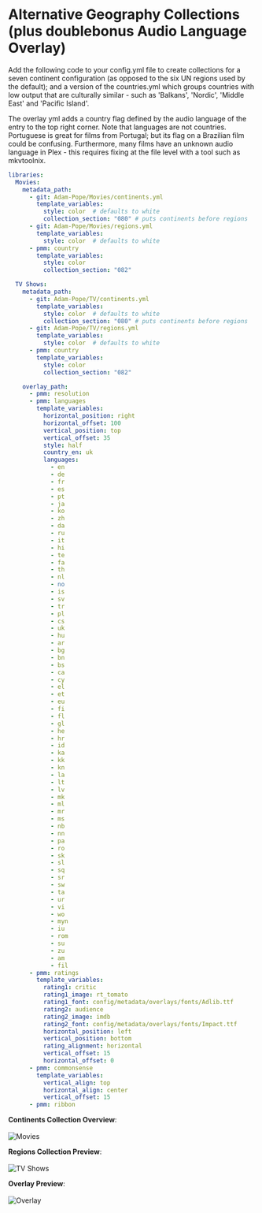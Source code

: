 # Alternative Geography Collections (plus doublebonus Audio Language Overlay)

Add the following code to your config.yml file to create collections for a seven continent configuration (as opposed to the six UN regions used by the default); and a version of the countries.yml which groups countries with low output that are culturally similar - such as 'Balkans', 'Nordic', 'Middle East' and 'Pacific Island'.

The overlay yml adds a country flag defined by the audio language of the entry to the top right corner. Note that languages are not countries. Portuguese is great for films from Portugal; but its flag on a Brazilian film could be confusing. Furthermore, many films have an unknown audio language in Plex - this requires fixing at the file level with a tool such as mkvtoolnix.

```yaml
libraries:
  Movies:
    metadata_path:
      - git: Adam-Pope/Movies/continents.yml
        template_variables:
          style: color  # defaults to white
          collection_section: "080" # puts continents before regions
      - git: Adam-Pope/Movies/regions.yml
        template_variables:
          style: color  # defaults to white
      - pmm: country
        template_variables:
          style: color
          collection_section: "082"

  TV Shows:
    metadata_path:
      - git: Adam-Pope/TV/continents.yml
        template_variables:
          style: color  # defaults to white
          collection_section: "080" # puts continents before regions
      - git: Adam-Pope/TV/regions.yml
        template_variables:
          style: color  # defaults to white
      - pmm: country
        template_variables:
          style: color
          collection_section: "082"

    overlay_path:
      - pmm: resolution     
      - pmm: languages                             
        template_variables:
          horizontal_position: right
          horizontal_offset: 100
          vertical_position: top
          vertical_offset: 35
          style: half
          country_en: uk
          languages:
            - en
            - de
            - fr
            - es
            - pt
            - ja
            - ko
            - zh
            - da
            - ru
            - it
            - hi
            - te
            - fa
            - th
            - nl
            - no
            - is
            - sv
            - tr
            - pl
            - cs
            - uk
            - hu
            - ar
            - bg
            - bn
            - bs
            - ca
            - cy
            - el
            - et
            - eu
            - fi
            - fl
            - gl
            - he
            - hr
            - id
            - ka
            - kk
            - kn
            - la
            - lt
            - lv
            - mk
            - ml
            - mr
            - ms
            - nb
            - nn
            - pa
            - ro
            - sk
            - sl
            - sq
            - sr
            - sw
            - ta
            - ur
            - vi
            - wo
            - myn
            - iu
            - rom
            - su
            - zu
            - am
            - fil
      - pmm: ratings                                  
        template_variables:      
          rating1: critic
          rating1_image: rt_tomato
          rating1_font: config/metadata/overlays/fonts/Adlib.ttf
          rating2: audience  
          rating2_image: imdb
          rating2_font: config/metadata/overlays/fonts/Impact.ttf
          horizontal_position: left
          vertical_position: bottom
          rating_alignment: horizontal
          vertical_offset: 15
          horizontal_offset: 0        
      - pmm: commonsense
        template_variables:
          vertical_align: top
          horizontal_align: center
          vertical_offset: 15
      - pmm: ribbon
```

**Continents Collection Overview**: <br><br>
![Movies](https://i.imgur.com/WdZSatA.png)
<br>

**Regions Collection Preview**: <br><br>
![TV Shows](https://i.imgur.com/IhRoyCk.png)
<br>

**Overlay Preview**: <br><br>
![Overlay](https://i.imgur.com/HvmI1Lb.jpg)
<br>
